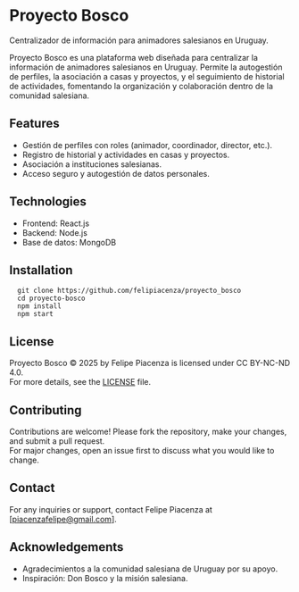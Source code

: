 # Proyecto Bosco
Centralizador de información para animadores salesianos en Uruguay.

Proyecto Bosco es una plataforma web diseñada para centralizar la información de animadores salesianos en Uruguay. Permite la autogestión de perfiles, la asociación a casas y proyectos, y el seguimiento de historial de actividades, fomentando la organización y colaboración dentro de la comunidad salesiana.

## Features
- Gestión de perfiles con roles (animador, coordinador, director, etc.).
- Registro de historial y actividades en casas y proyectos.
- Asociación a instituciones salesianas.
- Acceso seguro y autogestión de datos personales.

## Technologies
- Frontend: React.js
- Backend: Node.js
- Base de datos: MongoDB

## Installation
```
  git clone https://github.com/felipiacenza/proyecto_bosco
  cd proyecto-bosco
  npm install
  npm start
```

## License
Proyecto Bosco © 2025 by Felipe Piacenza is licensed under CC BY-NC-ND 4.0.  
For more details, see the [LICENSE](./LICENSE.md) file.

## Contributing
Contributions are welcome! Please fork the repository, make your changes, and submit a pull request.  
For major changes, open an issue first to discuss what you would like to change.

## Contact
For any inquiries or support, contact Felipe Piacenza at [piacenzafelipe@gmail.com].

## Acknowledgements
- Agradecimientos a la comunidad salesiana de Uruguay por su apoyo.
- Inspiración: Don Bosco y la misión salesiana.
